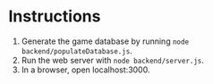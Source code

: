 # Instructions
1. Generate the game database by running `node backend/populateDatabase.js`.
2. Run the web server with `node backend/server.js`.
3. In a browser, open localhost:3000.
